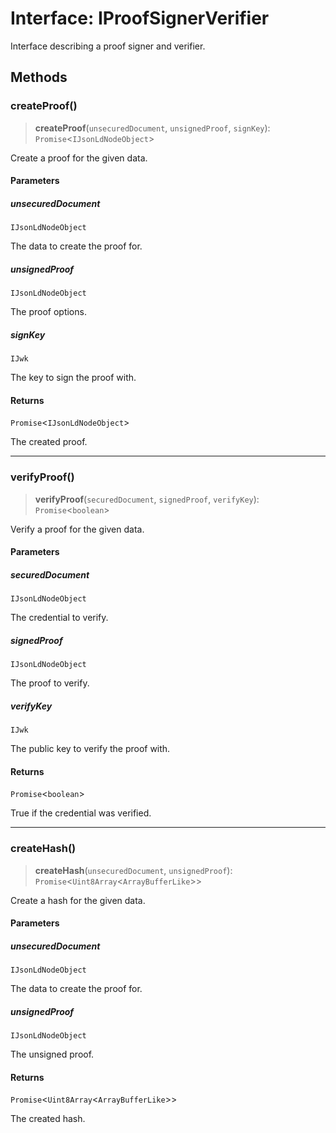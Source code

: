 # Interface: IProofSignerVerifier

Interface describing a proof signer and verifier.

## Methods

### createProof()

> **createProof**(`unsecuredDocument`, `unsignedProof`, `signKey`): `Promise`\<`IJsonLdNodeObject`\>

Create a proof for the given data.

#### Parameters

##### unsecuredDocument

`IJsonLdNodeObject`

The data to create the proof for.

##### unsignedProof

`IJsonLdNodeObject`

The proof options.

##### signKey

`IJwk`

The key to sign the proof with.

#### Returns

`Promise`\<`IJsonLdNodeObject`\>

The created proof.

***

### verifyProof()

> **verifyProof**(`securedDocument`, `signedProof`, `verifyKey`): `Promise`\<`boolean`\>

Verify a proof for the given data.

#### Parameters

##### securedDocument

`IJsonLdNodeObject`

The credential to verify.

##### signedProof

`IJsonLdNodeObject`

The proof to verify.

##### verifyKey

`IJwk`

The public key to verify the proof with.

#### Returns

`Promise`\<`boolean`\>

True if the credential was verified.

***

### createHash()

> **createHash**(`unsecuredDocument`, `unsignedProof`): `Promise`\<`Uint8Array`\<`ArrayBufferLike`\>\>

Create a hash for the given data.

#### Parameters

##### unsecuredDocument

`IJsonLdNodeObject`

The data to create the proof for.

##### unsignedProof

`IJsonLdNodeObject`

The unsigned proof.

#### Returns

`Promise`\<`Uint8Array`\<`ArrayBufferLike`\>\>

The created hash.
